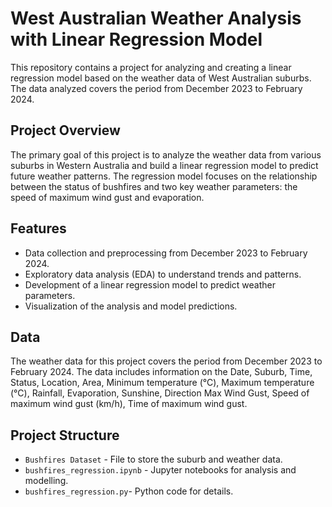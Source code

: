# West Australian Weather Analysis with Linear Regression Model

This repository contains a project for analyzing and creating a linear regression model based on the weather data of West Australian suburbs. The data analyzed covers the period from December 2023 to February 2024.

## Project Overview
The primary goal of this project is to analyze the weather data from various suburbs in Western Australia and build a linear regression model to predict future weather patterns. The regression model focuses on the relationship between the status of bushfires and two key weather parameters: the speed of maximum wind gust and evaporation.

## Features
- Data collection and preprocessing from December 2023 to February 2024.
- Exploratory data analysis (EDA) to understand trends and patterns.
- Development of a linear regression model to predict weather parameters.
- Visualization of the analysis and model predictions.

## Data
The weather data for this project covers the period from December 2023 to February 2024. The data includes information on the Date, Suburb, Time, Status, Location, Area, Minimum temperature (°C), Maximum temperature (°C), Rainfall, Evaporation, Sunshine, Direction Max Wind Gust, Speed of maximum wind gust (km/h), Time of maximum wind gust.

## Project Structure
- `Bushfires Dataset` - File to store the suburb and weather data.
- `bushfires_regression.ipynb` - Jupyter notebooks for analysis and modelling.
- `bushfires_regression.py`- Python code for details.
